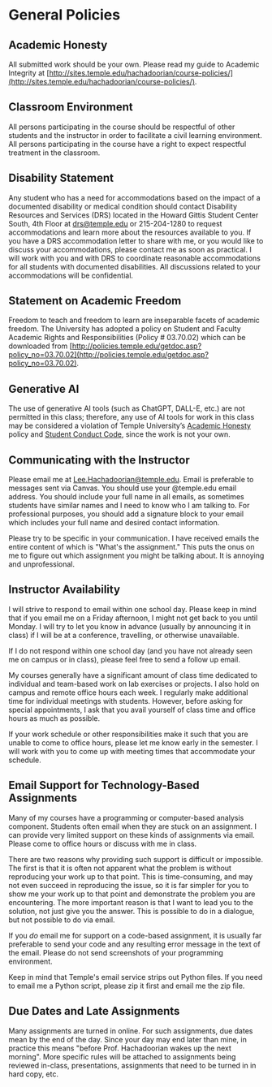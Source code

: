 # General Policies

## Academic Honesty

All submitted work should be your own. Please read my guide to Academic Integrity at [http://sites.temple.edu/hachadoorian/course-policies/](http://sites.temple.edu/hachadoorian/course-policies/).

## Classroom Environment

All persons participating in the course should be respectful of other students and the instructor in order to facilitate a civil learning environment. All persons participating in the course have a right to expect respectful treatment in the classroom.

## Disability Statement

Any student who has a need for accommodations based on the impact of a documented disability or medical condition should contact Disability Resources and Services (DRS) located in the Howard Gittis Student Center South, 4th Floor at [drs@temple.edu](mailto:drs@temple.edu) or 215-204-1280 to request accommodations and learn more about the resources available to you. If you have a DRS accommodation letter to share with me, or you would like to discuss your accommodations, please contact me as soon as practical. I will work with you and with DRS to coordinate reasonable accommodations for all students with documented disabilities. All discussions related to your accommodations will be confidential.

## Statement on Academic Freedom

Freedom to teach and freedom to learn are inseparable facets of academic freedom. The University has adopted a policy on Student and Faculty Academic Rights and Responsibilities (Policy # 03.70.02) which can be downloaded from [http://policies.temple.edu/getdoc.asp?policy_no=03.70.02](http://policies.temple.edu/getdoc.asp?policy_no=03.70.02).

## Generative AI

The use of generative AI tools (such as ChatGPT, DALL-E, etc.) are not
permitted in this class; therefore, any use of AI tools for work in this class may be considered a violation of Temple University’s [Academic Honesty](https://bulletin.temple.edu/undergraduate/about-temple-university/student-responsibilities/#academichonesty) policy and [Student Conduct Code](https://secretary.temple.edu/sites/secretary/files/policies/03.70.12.pdf), since the work is not your own.

## Communicating with the Instructor

Please email me at [Lee.Hachadoorian@temple.edu](mailto:Lee.Hachadoorian@temple.edu). Email is preferable to messages sent via Canvas. You should use your @temple.edu email address. You should include your full name in all emails, as sometimes students have similar names and I need to know who I am talking to. For professional purposes, you should add a signature block to your email which includes your full name and desired contact information.

Please try to be specific in your communication. I have received emails the entire content of which is "What's the assignment." This puts the onus on me to figure out which assignment you might be talking about. It is annoying and unprofessional.

## Instructor Availability

I will strive to respond to email within one school day. Please keep in mind that if you email me on a Friday afternoon, I might not get back to you until Monday. I will try to let you know in advance (usually by announcing it in class) if I will be at a conference, travelling, or otherwise unavailable.

If I do not respond within one school day (and you have not already seen me on campus or in class), please feel free to send a follow up email.

My courses generally have a significant amount of class time dedicated to individual and team-based work on lab exercises or projects. I also hold on campus and remote office hours each week. I regularly make additional time for individual meetings with students. However, before asking for special appointments, I ask that you avail yourself of class time and office hours as much as possible.

If your work schedule or other responsibilities make it such that you are unable to come to office hours, please let me know early in the semester. I will work with you to come up with meeting times that accommodate your schedule.

## Email Support for Technology-Based Assignments

Many of my courses have a programming or computer-based analysis component. Students often email when they are stuck on an assignment. I can provide very limited support on these kinds of assignments via email. Please come to office hours or discuss with me in class.

There are two reasons why providing such support is difficult or impossible. The first is that it is often not apparent what the problem is without reproducing your work up to that point. This is time-consuming, and may not even succeed in reproducing the issue, so it is far simpler for you to show me your work up to that point and demonstrate the problem you are encountering. The more important reason is that I want to lead you to the solution, not just give you the answer. This is possible to do in a dialogue, but not possible to do via email.

If you *do* email me for support on a code-based assignment, it is usually far preferable to send your code and any resulting error message in the text of the email. Please do not send screenshots of your programming environment.

Keep in mind that Temple's email service strips out Python files. If you need to email me a Python script, please zip it first and email me the zip file.

## Due Dates and Late Assignments

Many assignments are turned in online. For such assignments, due dates mean by the end of the day. Since your day may end later than mine, in practice this means "before Prof. Hachadoorian wakes up the next morning". More specific rules will be attached to assignments being reviewed in-class, presentations, assignments that need to be turned in in hard copy, etc.

